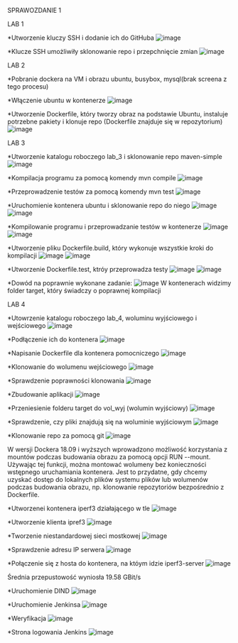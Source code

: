 SPRAWOZDANIE 1

LAB 1

*Utworzenie kluczy SSH i dodanie ich do GitHuba
![image](https://github.com/user-attachments/assets/16bce489-d0c9-4b30-afc2-65a14c01e418)

*Klucze SSH umożliwiły sklonowanie repo i przepchnięcie zmian
![image](https://github.com/user-attachments/assets/de20c429-f61b-485e-80d1-e1521a7db2a5)


LAB 2

*Pobranie dockera na VM i obrazu ubuntu, busybox, mysql(brak screena z tego procesu)

*Włączenie ubuntu w kontenerze 
![image](https://github.com/user-attachments/assets/015f32e8-109d-4419-add8-67a71f483ddd)

*Utworzenie Dockerfile, który tworzy obraz na podstawie Ubuntu, instaluje potrzebne pakiety i klonuje repo (Dockerfile znajduje się w repozytorium)
![image](https://github.com/user-attachments/assets/24635fe6-907d-4402-ae0d-d5c6304859c3)


LAB 3

*Utworzenie katalogu roboczego lab_3 i sklonowanie repo maven-simple
![image](https://github.com/user-attachments/assets/bc4e295b-d822-481c-bbb8-e39393945996)

*Kompilacja programu za pomocą komendy mvn compile
![image](https://github.com/user-attachments/assets/25c5fb0a-63f6-4710-8e29-7a5d92c1ff73)

*Przeprowadzenie testów za pomocą komendy mvn test
![image](https://github.com/user-attachments/assets/b1a22591-0927-49c2-b8e5-9e24168add8f)

*Uruchomienie kontenera ubuntu i sklonowanie repo do niego
![image](https://github.com/user-attachments/assets/f918cf53-b1b0-4165-892a-8199a206c7a3)
![image](https://github.com/user-attachments/assets/e22ceef7-a590-45fe-8ca7-2eb2e75b8e45)

*Kompilowanie programu i przeprowadzanie testów w kontenerze
![image](https://github.com/user-attachments/assets/fc553b3c-ff0a-4a76-aaa4-41be715a5a1c)
![image](https://github.com/user-attachments/assets/5daadabd-1fdc-4f05-a6b3-ee3b88821054)

*Utworzenie pliku Dockerfile.build, który wykonuje wszystkie kroki do kompilacji 
![image](https://github.com/user-attachments/assets/fe3686db-4c96-45eb-9966-949b4ae17b33)
![image](https://github.com/user-attachments/assets/e9a3d627-01a6-4add-a777-a55fb85c8eef)

*Utworzenie Dockerfile.test, ktróy przeprowadza testy
![image](https://github.com/user-attachments/assets/9eb99a77-7fe9-463f-91d4-d105409cd91f)
![image](https://github.com/user-attachments/assets/92769b80-6c5c-44b2-8105-7e2d44fbd989)

*Dowód na poprawnie wykonane zadanie:
![image](https://github.com/user-attachments/assets/d45c5e87-8e7f-450b-913f-e3866f16d343)
W kontenerach widzimy folder target, który świadczy o poprawnej kompilacji


LAB 4

*Utowrzenie katalogu roboczego lab_4, woluminu wyjściowego i wejściowego
![image](https://github.com/user-attachments/assets/bf54fb97-1cfd-4841-955c-9eae207b28b6)

*Podłączenie ich do kontenera
![image](https://github.com/user-attachments/assets/b6a42878-a3bd-4cca-9607-bbbc4abcf98d)

*Napisanie Dockerfile dla kontenera pomocniczego
![image](https://github.com/user-attachments/assets/5ba2fc20-162c-4365-a1e8-5446b654a042)

*Klonowanie do wolumenu wejściowego
![image](https://github.com/user-attachments/assets/3d13e126-7b84-41d6-b392-84f2604e15a0)

*Sprawdzenie poprawności klonowania
![image](https://github.com/user-attachments/assets/97c6e905-2452-43e2-b202-6a6eb500f3b1)

*Zbudowanie aplikacji
![image](https://github.com/user-attachments/assets/94287d60-40cc-4835-b06a-b5155bf50dfd)

*Przeniesienie folderu target do vol_wyj (wolumin wyjściowy)
![image](https://github.com/user-attachments/assets/02ac1052-32c1-4f6a-ba97-73b1ced5d1dc)

*Sprawdzenie, czy pliki znajdują się na woluminie wyjściowym
![image](https://github.com/user-attachments/assets/24e7f77b-2357-48cf-9bd8-5bb5b888b06e)

*Klonowanie repo za pomocą git
![image](https://github.com/user-attachments/assets/fd6b9db4-302a-43a4-86ef-f0ed80430046)

W wersji Dockera 18.09 i wyższych wprowadzono możliwość korzystania z mountów podczas budowania obrazu za pomocą opcji RUN --mount. Używając tej funkcji, można montować wolumeny bez konieczności wstępnego uruchamiania kontenera. Jest to przydatne, gdy chcemy uzyskać dostęp do lokalnych plików systemu plików lub wolumenów podczas budowania obrazu, np. klonowanie repozytoriów bezpośrednio z Dockerfile.

*Utworzenei kontenera iperf3 działającego w tle
![image](https://github.com/user-attachments/assets/924ab087-41bd-49cc-b646-b0470e0acbfe)

*Utworzenie klienta ipref3
![image](https://github.com/user-attachments/assets/6b5281ee-5dd2-45af-8aa2-06e1b9b6221b)

*Tworzenie niestandardowej sieci mostkowej
![image](https://github.com/user-attachments/assets/90d86fd5-5027-4747-85e8-4adc25010dd0)

*Sprawdzenie adresu IP serwera
![image](https://github.com/user-attachments/assets/65e1b8ad-cc40-451b-b39e-2aa47ad37f49)

*Połączenie się z hosta do kontenera, na któym idzie iperf3-server
![image](https://github.com/user-attachments/assets/68413eeb-b5b7-42d5-8a7e-8d9400cd52b8)

Średnia przepustowość wyniosła 19.58 GBit/s

*Uruchomienie DIND
![image](https://github.com/user-attachments/assets/74fa992e-0996-4fd3-9430-d75415573239)

*Uruchomienie Jenkinsa
![image](https://github.com/user-attachments/assets/bd1b6e2c-9826-4e55-9215-c121f45bec84)

*Weryfikacja
![image](https://github.com/user-attachments/assets/8d0f017d-2f0f-4981-8419-25646bcfc4b8)

*Strona logowania Jenkins
![image](https://github.com/user-attachments/assets/2aecfb38-6481-4630-ad1a-7c6e1b5e1893)




















